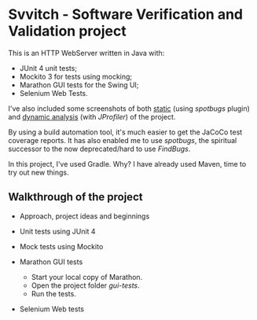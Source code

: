 # Svvitch - Software Verification and Validation project

This is an HTTP WebServer written in Java with:

- JUnit 4 unit tests;
- Mockito 3 for tests using mocking;
- Marathon GUI tests for the Swing UI;
- Selenium Web Tests.

I've also included some screenshots of both
[static](https://github.com/ncsereoka/svv/blob/master/static-analysis)
(using *spotbugs* plugin)
and
[dynamic analysis](https://github.com/ncsereoka/svv/blob/master/dynamic-analysis)
(with *JProfiler*)
of the project.

By using a build automation tool, it's much easier to get the JaCoCo test coverage reports.
It has also enabled me to use *spotbugs*, the spiritual successor to the now deprecated/hard to use *FindBugs*.

In this project, I've used Gradle. Why? I have already used Maven, time to try out new things.

## Walkthrough of the project

- Approach, project ideas and beginnings

- Unit tests using JUnit 4

- Mock tests using Mockito

- Marathon GUI tests
  - Start your local copy of Marathon.
  - Open the project folder *gui-tests*.
  - Run the tests.

- Selenium Web tests
